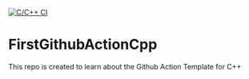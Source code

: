 [![C/C++ CI](https://github.com/AkashSinha007/FirstGithubActionCpp/actions/workflows/helloAction.yml/badge.svg?branch=master&event=status)](https://github.com/AkashSinha007/FirstGithubActionCpp/actions/workflows/helloAction.yml)

# FirstGithubActionCpp
This repo is created to learn about the Github Action Template for C++
